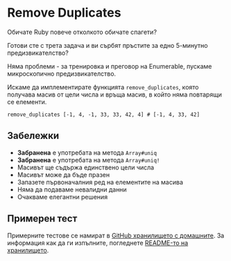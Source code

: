 ﻿# Remove Duplicates

Обичате Ruby повече отколкото обичате спагети?

Готови сте с трета задача и ви сърбят пръстите за едно 5-минутно
предизвикателство?

Няма проблеми - за тренировка и преговор на Enumerable, пускаме микроскопично
предизвикателство.

Искаме да имплементирате функцията `remove_duplicates`, която получава масив от
цели числа и връща масив, в който няма повтарящи се елементи.

    remove_duplicates [-1, 4, -1, 33, 33, 42, 4] # [-1, 4, 33, 42]

## Забележки

*   **Забранена** е употребата на метода `Array#uniq`
*   **Забранена** е употребата на метода `Array#uniq!`
*   Масивът ще съдържа единствено цели числа
*   Масивът може да бъде празен
*   Запазете първоначалния ред на елементите на масива
*   Няма да подаваме невалидни данни
*   Очакваме елегантни решения

## Примерен тест

Примерните тестове се намират в [GitHub хранилището с домашните](https://github.com/fmi/ruby-homework/blob/master/challenges/04/sample_spec.rb). За информация как да ги изпълните, погледнете [README-то на хранилището](https://github.com/fmi/ruby-homework#readme).
